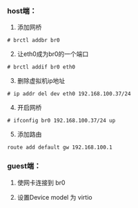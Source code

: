 ### host端：

1. 添加网桥
```
# brctl addbr br0
```

2. 让eth0成为br0的一个端口
```
# brctl addif br0 eth0
```

3. 删除虚拟机ip地址
```
# ip addr del dev eth0 192.168.100.37/24
```

4. 开启网桥
```
# ifconfig br0 192.168.100.37/24 up
```

5. 添加路由
```
route add default gw 192.168.100.1
```

### guest端：

1. 使网卡连接到 br0

2. 设置Device model 为 virtio
